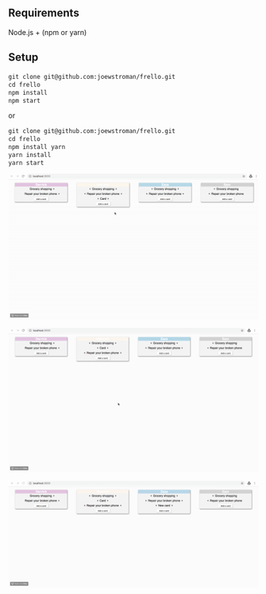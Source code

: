 ## Requirements

Node.js + (npm or yarn)

## Setup

```
git clone git@github.com:joewstroman/frello.git
cd frello
npm install
npm start
```

or

```
git clone git@github.com:joewstroman/frello.git
cd frello
npm install yarn
yarn install
yarn start
```

![Demo #1](demos/demo1.gif)


![Demo #2](demos/demo2.gif)


![Demo #3](demos/demo3.gif)
